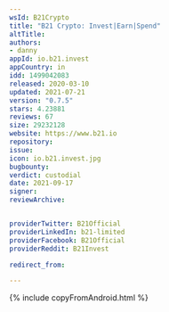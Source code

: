 ```yaml
---
wsId: B21Crypto
title: "B21 Crypto: Invest|Earn|Spend"
altTitle: 
authors:
- danny
appId: io.b21.invest
appCountry: in
idd: 1499042083
released: 2020-03-10
updated: 2021-07-21
version: "0.7.5"
stars: 4.23881
reviews: 67
size: 29232128
website: https://www.b21.io
repository: 
issue: 
icon: io.b21.invest.jpg
bugbounty: 
verdict: custodial
date: 2021-09-17
signer: 
reviewArchive:


providerTwitter: B21Official
providerLinkedIn: b21-limited
providerFacebook: B21Official
providerReddit: B21Invest

redirect_from:

---
```


 {% include copyFromAndroid.html %}